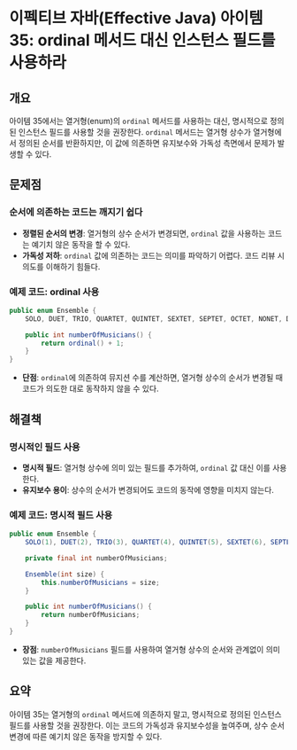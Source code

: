 
# 이펙티브 자바(Effective Java) 아이템 35: ordinal 메서드 대신 인스턴스 필드를 사용하라

## 개요
아이템 35에서는 열거형(enum)의 `ordinal` 메서드를 사용하는 대신, 명시적으로 정의된 인스턴스 필드를 사용할 것을 권장한다. `ordinal` 메서드는 열거형 상수가 열거형에서 정의된 순서를 반환하지만, 이 값에 의존하면 유지보수와 가독성 측면에서 문제가 발생할 수 있다.

## 문제점

### 순서에 의존하는 코드는 깨지기 쉽다
- **정렬된 순서의 변경**: 열거형의 상수 순서가 변경되면, `ordinal` 값을 사용하는 코드는 예기치 않은 동작을 할 수 있다.
- **가독성 저하**: `ordinal` 값에 의존하는 코드는 의미를 파악하기 어렵다. 코드 리뷰 시 의도를 이해하기 힘들다.

### 예제 코드: ordinal 사용
```java
public enum Ensemble {
    SOLO, DUET, TRIO, QUARTET, QUINTET, SEXTET, SEPTET, OCTET, NONET, DECTET;

    public int numberOfMusicians() {
        return ordinal() + 1;
    }
}
```
- **단점**: `ordinal`에 의존하여 뮤지션 수를 계산하면, 열거형 상수의 순서가 변경될 때 코드가 의도한 대로 동작하지 않을 수 있다.

## 해결책

### 명시적인 필드 사용
- **명시적 필드**: 열거형 상수에 의미 있는 필드를 추가하여, `ordinal` 값 대신 이를 사용한다.
- **유지보수 용이**: 상수의 순서가 변경되어도 코드의 동작에 영향을 미치지 않는다.

### 예제 코드: 명시적 필드 사용
```java
public enum Ensemble {
    SOLO(1), DUET(2), TRIO(3), QUARTET(4), QUINTET(5), SEXTET(6), SEPTET(7), OCTET(8), NONET(9), DECTET(10);

    private final int numberOfMusicians;

    Ensemble(int size) {
        this.numberOfMusicians = size;
    }

    public int numberOfMusicians() {
        return numberOfMusicians;
    }
}
```
- **장점**: `numberOfMusicians` 필드를 사용하여 열거형 상수의 순서와 관계없이 의미 있는 값을 제공한다.

## 요약
아이템 35는 열거형의 `ordinal` 메서드에 의존하지 말고, 명시적으로 정의된 인스턴스 필드를 사용할 것을 권장한다. 이는 코드의 가독성과 유지보수성을 높여주며, 상수 순서 변경에 따른 예기치 않은 동작을 방지할 수 있다.
